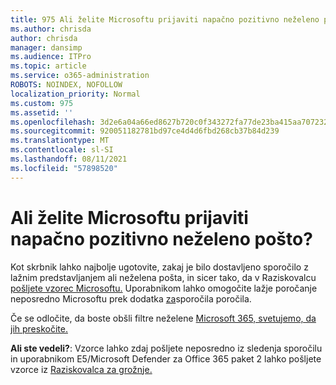 ```yaml
---
title: 975 Ali želite Microsoftu prijaviti napačno pozitivno neželeno pošto?
ms.author: chrisda
author: chrisda
manager: dansimp
ms.audience: ITPro
ms.topic: article
ms.service: o365-administration
ROBOTS: NOINDEX, NOFOLLOW
localization_priority: Normal
ms.custom: 975
ms.assetid: ''
ms.openlocfilehash: 3d2e6a04a66ed8627b720c0f343272fa77de23ba415aa70723210587585c9b19
ms.sourcegitcommit: 920051182781bd97ce4d4d6fbd268cb37b84d239
ms.translationtype: MT
ms.contentlocale: sl-SI
ms.lasthandoff: 08/11/2021
ms.locfileid: "57898520"
---
```

# <a name="would-you-like-to-report-a-spam-false-positive-to-microsoft"></a>Ali želite Microsoftu prijaviti napačno pozitivno neželeno pošto?

Kot skrbnik lahko najbolje ugotovite, zakaj je bilo dostavljeno sporočilo z lažnim predstavljanjem ali neželena pošta, in sicer tako, da v Raziskovalcu [pošljete vzorec Microsoftu.](https://protection.office.com/reportsubmission) Uporabnikom lahko omogočite lažje poročanje neposredno Microsoftu prek dodatka [za](https://appsource.microsoft.com/product/office/WA104381180?src=office&tab=Overview)sporočila poročila.

Če se odločite, da boste obšli filtre neželene [Microsoft 365, svetujemo, da jih preskočite.](https://docs.microsoft.com/exchange/troubleshoot/antispam/cautions-against-bypassing-spam-filters)

**Ali ste vedeli?**: Vzorce lahko [](https://protection.office.com/messagetrace) zdaj pošljete neposredno iz sledenja sporočilu in uporabnikom E5/Microsoft Defender za Office 365 paket 2 lahko pošljete vzorce iz [Raziskovalca za grožnje.](https://docs.microsoft.com/microsoft-365/security/office-365-security/threat-explorer)
